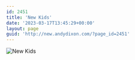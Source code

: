 ```yaml
---
id: 2451
title: 'New Kids'
date: '2023-03-17T13:45:29+00:00'
layout: page
guid: 'http://new.andydixon.com/?page_id=2451'
---
```


![New Kids](https://i0.wp.com/assets.g8x2.ldn.idrivee2-23.com/posters/New%20Kids%2001.jpg?w=1200&ssl=1 "New Kids")